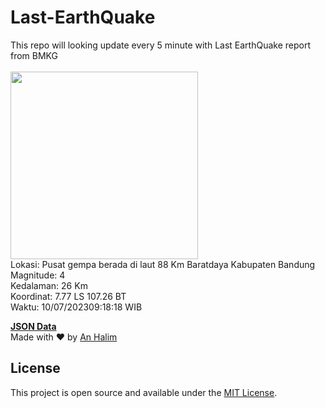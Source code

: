 # Last-EarthQuake
This repo will looking update every 5 minute with Last EarthQuake report from BMKG
<br>
<br>
<img src="https://static.bmkg.go.id/20230710091818.mmi.jpg" width="300"/>
<br>
Lokasi: Pusat gempa berada di laut 88 Km Baratdaya Kabupaten Bandung <br>
Magnitude: 4 <br>
Kedalaman: 26 Km <br>
Koordinat: 7.77 LS 107.26 BT <br>
Waktu: 10/07/202309:18:18 WIB <br>

<a href="./data/data.json">**JSON Data**</a>
<br>
Made with ❤️ by <a href="https://github.com/an-halim">An Halim</a>
## License

This project is open source and available under the [MIT License](LICENSE).
